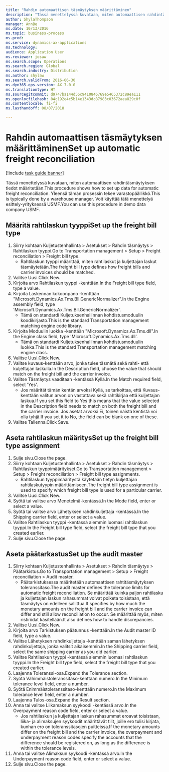 ```yaml
--- 
title: "Rahdin automaattisen täsmäytyksen määrittäminen"
description: "Tässä menettelyssä kuvataan, miten automaattisen rahdintäsmäytyksen tiedot määritetään."
author: ShylaThompson
manager: AnnBe
ms.date: 10/13/2016
ms.topic: business-process
ms.prod: 
ms.service: dynamics-ax-applications
ms.technology: 
audience: Application User
ms.reviewer: josaw
ms.search.scope: Operations
ms.search.region: Global
ms.search.industry: Distribution
ms.author: shylaw
ms.search.validFrom: 2016-06-30
ms.dyn365.ops.version: AX 7.0.0
ms.translationtype: HT
ms.sourcegitcommit: d9747ba144d56c9410846769e5465372c89ea111
ms.openlocfilehash: 84c192e4c5b14e1343dc87983c03672aea829c0f
ms.contentlocale: fi-fi
ms.lasthandoff: 08/07/2018

---
```

# <a name="set-up-automatic-freight-reconciliation"></a><span data-ttu-id="a2b38-103">Rahdin automaattisen täsmäytyksen määrittäminen</span><span class="sxs-lookup"><span data-stu-id="a2b38-103">Set up automatic freight reconciliation</span></span>

[!include [task guide banner](../../includes/task-guide-banner.md)]

<span data-ttu-id="a2b38-104">Tässä menettelyssä kuvataan, miten automaattisen rahdintäsmäytyksen tiedot määritetään.</span><span class="sxs-lookup"><span data-stu-id="a2b38-104">This procedure shows how to set up data for automatic freight reconciliation.</span></span> <span data-ttu-id="a2b38-105">Yleensä tämän prosessin tekee varastopäällikkö.</span><span class="sxs-lookup"><span data-stu-id="a2b38-105">This is typically done by a warehouse manager.</span></span> <span data-ttu-id="a2b38-106">Voit käyttää tätä menettelyä esittely-yrityksessä USMF.</span><span class="sxs-lookup"><span data-stu-id="a2b38-106">You can use this procedure in demo data company USMF.</span></span>


## <a name="set-up-the-freight-bill-type"></a><span data-ttu-id="a2b38-107">Määritä rahtilaskun tyyppi</span><span class="sxs-lookup"><span data-stu-id="a2b38-107">Set up the freight bill type</span></span>
1. <span data-ttu-id="a2b38-108">Siirry kohtaan Kuljetustenhallinta > Asetukset > Rahdin täsmäytys > Rahtilaskun tyyppi.</span><span class="sxs-lookup"><span data-stu-id="a2b38-108">Go to Transportation management > Setup > Freight reconciliation > Freight bill type.</span></span>
    * <span data-ttu-id="a2b38-109">Rahtilaskun tyyppi määrittää, miten rahtilaskut ja kuljettajan laskut täsmäytetään.</span><span class="sxs-lookup"><span data-stu-id="a2b38-109">The freight bill type defines how freight bills and carrier invoices  should be matched.</span></span>  
2. <span data-ttu-id="a2b38-110">Valitse Uusi.</span><span class="sxs-lookup"><span data-stu-id="a2b38-110">Click New.</span></span>
3. <span data-ttu-id="a2b38-111">Kirjoita arvo Rahtilaskun tyyppi -kenttään.</span><span class="sxs-lookup"><span data-stu-id="a2b38-111">In the Freight bill type field, type a value.</span></span>
4. <span data-ttu-id="a2b38-112">Kirjoita Laskennan kokoonpano -kenttään "Microsoft.Dynamics.Ax.Tms.Bll.GenericNormalizer".</span><span class="sxs-lookup"><span data-stu-id="a2b38-112">In the Engine assembly field, type 'Microsoft.Dynamics.Ax.Tms.Bll.GenericNormalizer'.</span></span>
    * <span data-ttu-id="a2b38-113">Tämä on standardi Kuljetuksenhallinnan kohdistusmoduulin koodikirjasto.</span><span class="sxs-lookup"><span data-stu-id="a2b38-113">This is the standard Transportation management matching engine code library.</span></span>  
5. <span data-ttu-id="a2b38-114">Kirjoita Moduulin luokka -kenttään "Microsoft.Dynamics.Ax.Tms.dll".</span><span class="sxs-lookup"><span data-stu-id="a2b38-114">In the Engine class field, type 'Microsoft.Dynamics.Ax.Tms.dll'.</span></span>
    * <span data-ttu-id="a2b38-115">Tämä on standardi Kuljetuksenhallinnan kohdistusmoduulin luokka.</span><span class="sxs-lookup"><span data-stu-id="a2b38-115">This is the standard Transportation management matching engine class.</span></span>  
6. <span data-ttu-id="a2b38-116">Valitse Uusi.</span><span class="sxs-lookup"><span data-stu-id="a2b38-116">Click New.</span></span>
7. <span data-ttu-id="a2b38-117">Valitse kuvaus-kenttään arvo, jonka tulee täsmätä sekä rahti- että kuljettajan laskulla.</span><span class="sxs-lookup"><span data-stu-id="a2b38-117">In the Description field, choose the value that should match on the freight bill and the carrier invoice.</span></span>  
8. <span data-ttu-id="a2b38-118">Valitse Täsmäytys vaaditaan -kentässä Kyllä.</span><span class="sxs-lookup"><span data-stu-id="a2b38-118">In the Match required field, select 'Yes'.</span></span>
    * <span data-ttu-id="a2b38-119">Jos määrität tämän kentän arvoksi Kyllä, se tarkoittaa, että Kuvaus-kenttään valitun arvon on vastattava sekä rahtikirjaa että kuljettajan laskua.</span><span class="sxs-lookup"><span data-stu-id="a2b38-119">If you set this field to Yes this means that the value selected in the Description field needs to match on both the freight bill and the carrier invoice.</span></span> <span data-ttu-id="a2b38-120">Jos asetat arvoksi Ei, toinen näistä kentistä voi olla tyhjä.</span><span class="sxs-lookup"><span data-stu-id="a2b38-120">If you set it to No, the field can be blank on one of these.</span></span>  
9. <span data-ttu-id="a2b38-121">Valitse Tallenna.</span><span class="sxs-lookup"><span data-stu-id="a2b38-121">Click Save.</span></span>

## <a name="set-up-the-freight-bill-type-assignment"></a><span data-ttu-id="a2b38-122">Aseta rahtilaskun määritys</span><span class="sxs-lookup"><span data-stu-id="a2b38-122">Set up the freight bill type assignment</span></span>
1. <span data-ttu-id="a2b38-123">Sulje sivu.</span><span class="sxs-lookup"><span data-stu-id="a2b38-123">Close the page.</span></span>
2. <span data-ttu-id="a2b38-124">Siirry kohtaan Kuljetustenhallinta > Asetukset > Rahdin täsmäytys > Rahtilaskun tyyppimääritykset.</span><span class="sxs-lookup"><span data-stu-id="a2b38-124">Go to Transportation management > Setup > Freight reconciliation > Freight bill type assignments.</span></span>
    * <span data-ttu-id="a2b38-125">Rahtilaskun tyyppimääritystä käytetään tietyn kuljettajan rahtilaskutyypin määrittämiseen.</span><span class="sxs-lookup"><span data-stu-id="a2b38-125">The freight bill type assignment is used to specify which freight bill type is used for a particular carrier.</span></span>   
3. <span data-ttu-id="a2b38-126">Valitse Uusi.</span><span class="sxs-lookup"><span data-stu-id="a2b38-126">Click New.</span></span>
4. <span data-ttu-id="a2b38-127">Syötä tai valitse arvo Menetelmä-kentässä.</span><span class="sxs-lookup"><span data-stu-id="a2b38-127">In the Mode field, enter or select a value.</span></span>
5. <span data-ttu-id="a2b38-128">Syötä tai valitse arvo Lähetyksen rahdinkuljettaja -kentässä.</span><span class="sxs-lookup"><span data-stu-id="a2b38-128">In the Shipping carrier field, enter or select a value.</span></span>
6. <span data-ttu-id="a2b38-129">Valitse Rahtilaskun tyyppi -kentässä aiemmin luomasi rahtilaskun tyyppi.</span><span class="sxs-lookup"><span data-stu-id="a2b38-129">In the Freight bill type field, select the freight bill type that you created earlier.</span></span>
7. <span data-ttu-id="a2b38-130">Sulje sivu.</span><span class="sxs-lookup"><span data-stu-id="a2b38-130">Close the page.</span></span>

## <a name="set-up-the-audit-master"></a><span data-ttu-id="a2b38-131">Aseta päätarkastus</span><span class="sxs-lookup"><span data-stu-id="a2b38-131">Set up the audit master</span></span>
1. <span data-ttu-id="a2b38-132">Siirry kohtaan Kuljetustenhallinta > Asetukset > Rahdin täsmäytys > Päätarkistus.</span><span class="sxs-lookup"><span data-stu-id="a2b38-132">Go to Transportation management > Setup > Freight reconciliation > Audit master.</span></span>
    * <span data-ttu-id="a2b38-133">Päätarkistuksessa määritetään automaattisen rahtitäsmäytyksen toleranssitaso.</span><span class="sxs-lookup"><span data-stu-id="a2b38-133">The audit master defines the tolerance limits for automatic freight reconciliation.</span></span> <span data-ttu-id="a2b38-134">Se määrittää kuinka paljon rahtilasku ja kuljettajan laskun rahasummat voivat poiketa toisistaan, että täsmäytys on edelleen sallittua.</span><span class="sxs-lookup"><span data-stu-id="a2b38-134">It specifies by how much the monetary amounts on the freight bill and the carrier invoice can differ and still allow reconciliation to occur.</span></span> <span data-ttu-id="a2b38-135">Se määrittää myös, miten ristiriidat käsitellään.</span><span class="sxs-lookup"><span data-stu-id="a2b38-135">It also defines how to handle discrepancies.</span></span>  
2. <span data-ttu-id="a2b38-136">Valitse Uusi.</span><span class="sxs-lookup"><span data-stu-id="a2b38-136">Click New.</span></span>
3. <span data-ttu-id="a2b38-137">Kirjoita arvo Tarkistuksen päätunnus -kenttään.</span><span class="sxs-lookup"><span data-stu-id="a2b38-137">In the Audit master ID field, type a value.</span></span>
4. <span data-ttu-id="a2b38-138">Valitse Lähetyksen rahdinkuljettaja -kenttään saman lähetyksen rahdinkuljettaja, jonka valitsit aikaisemmin.</span><span class="sxs-lookup"><span data-stu-id="a2b38-138">In the Shipping carrier  field, select the same shipping carrier as you did earlier.</span></span>
5. <span data-ttu-id="a2b38-139">Valitse Rahtilaskun tyyppi -kentässä aiemmin luomasi rahtilaskun tyyppi.</span><span class="sxs-lookup"><span data-stu-id="a2b38-139">In the Freight bill type field, select the freight bill type that you created earlier.</span></span>
6. <span data-ttu-id="a2b38-140">Laajenna Toleranssi-osa.</span><span class="sxs-lookup"><span data-stu-id="a2b38-140">Expand the Tolerance section.</span></span>
7. <span data-ttu-id="a2b38-141">Syötä Vähimmäistoleranssitaso-kenttään numero.</span><span class="sxs-lookup"><span data-stu-id="a2b38-141">In the Minimum tolerance level field, enter a number.</span></span>
8. <span data-ttu-id="a2b38-142">Syötä Enimmäistoleranssitaso-kenttään numero.</span><span class="sxs-lookup"><span data-stu-id="a2b38-142">In the Maximum tolerance level field, enter a number.</span></span>
9. <span data-ttu-id="a2b38-143">Laajenna Tulos-osa.</span><span class="sxs-lookup"><span data-stu-id="a2b38-143">Expand the Result section.</span></span>
10. <span data-ttu-id="a2b38-144">Anna tai valitse Liikamaksun syykoodi -kentässä arvo.</span><span class="sxs-lookup"><span data-stu-id="a2b38-144">In the Overpayment reason code field, enter or select a value.</span></span>
    * <span data-ttu-id="a2b38-145">Jos rahtilaskun ja kuljettajan laskun rahasummat eroavat toisistaan, liika- ja alimaksujen syykoodit määrittävät tilit, joille ero tulisi kirjata, kunhan ero on toleranssitasojen puitteissa.</span><span class="sxs-lookup"><span data-stu-id="a2b38-145">If the monetary amounts differ on the freight bill and the carrier invoice, the overpayment and underpayment reason codes specify the accounts that the difference should be registered on, as long as the difference is within the tolerance levels.</span></span>  
11. <span data-ttu-id="a2b38-146">Anna tai valitse Alimaksun syykoodi -kentässä arvo.</span><span class="sxs-lookup"><span data-stu-id="a2b38-146">In the Underpayment reason code field, enter or select a value.</span></span>
12. <span data-ttu-id="a2b38-147">Sulje sivu.</span><span class="sxs-lookup"><span data-stu-id="a2b38-147">Close the page.</span></span>


